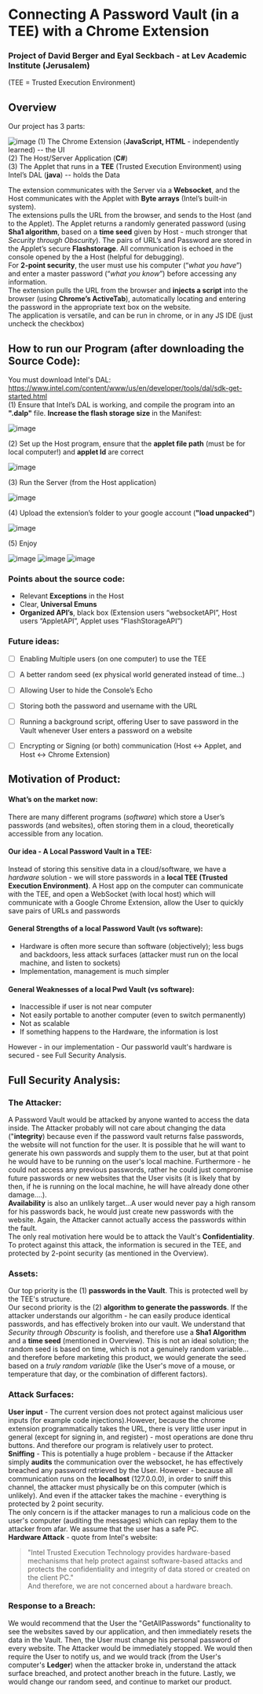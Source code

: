 # Connecting A Password Vault (in a TEE) with a Chrome Extension
### Project of David Berger and Eyal Seckbach - at Lev Academic Institute (Jerusalem)
(TEE = Trusted Execution Environment)  
  
## Overview
Our project has 3 parts:

![image](https://user-images.githubusercontent.com/91850832/194752126-617292f6-c7e7-489a-9211-c0cee0fe8495.png)
(1) The Chrome Extension (**JavaScript, HTML** - independently learned) -- the UI  
(2) The Host/Server Application (**C#**)   
(3) The Applet that runs in a **TEE** (Trusted Execution Environment) using Intel’s DAL (**java**) -- holds the Data  
  
The extension communicates with the Server via a **Websocket**, and the Host communicates with the Applet with **Byte arrays** (Intel’s built-in system).   
The extensions pulls the URL from the browser, and sends to the Host (and to the Applet). The Applet returns a randomly generated password (using **Sha1 algorithm**, based on a **time seed** given by Host - much stronger that _Security through Obscurity_). The pairs of URL’s and Password are stored in the Applet’s secure **Flashstorage**. All communication is echoed in the console opened by the a Host (helpful for debugging).  
For **2-point security**, the user must use his computer (“_what you have_”) and enter a master password (“_what you know_”) before accessing any information.   
The extension pulls the URL from the browser and **injects a script** into the browser (using **Chrome’s ActiveTab**), automatically locating and entering the password in the appropriate text box on the website.  
The application is versatile, and can be run in chrome, or in any JS IDE (just uncheck the checkbox)  
  
## How to run our Program (after downloading the Source Code):
You must download Intel's DAL: https://www.intel.com/content/www/us/en/developer/tools/dal/sdk-get-started.html  
(1) Ensure that Intel’s DAL is working, and compile the program into an **".dalp"** file. **Increase the flash storage size** in the Manifest:  
  
![image](https://user-images.githubusercontent.com/91850832/172611795-ca981c72-9d3f-472c-ab55-574a56447c5a.png)

(2) Set up the Host program, ensure that the **applet file path** (must be for local computer!) and **applet Id** are correct  
  
![image](https://user-images.githubusercontent.com/91850832/172613221-b14106a2-af67-431a-86ad-4abf03b36eaa.png)

(3) Run the Server (from the Host application)  
  
![image](https://user-images.githubusercontent.com/91850832/172613513-5f651bc3-110a-4d58-94ed-a304810cb468.png)

(4) Upload the extension’s folder to your google account (**"load unpacked"**)  
  
![image](https://user-images.githubusercontent.com/91850832/172614958-61e22d60-9a5d-403f-a14e-b06fc05de656.png)

(5) Enjoy  
  
![image](https://user-images.githubusercontent.com/91850832/172630405-0717f43d-e0cf-4458-98f8-cb95239d9ff1.png)
![image](https://user-images.githubusercontent.com/91850832/173538560-db7d6646-3cff-4ab4-a356-3f6e8c48f173.png)
![image](https://user-images.githubusercontent.com/91850832/172663317-8cfb3861-324e-464f-8976-763b6ccadcc9.png)

  

### Points about the source code:
*  Relevant **Exceptions** in the Host
*  Clear, **Universal Emuns**
*  **Organized API’s**, black box (Extension users “websocketAPI”, Host users “AppletAPI”, Applet uses “FlashStorageAPI”)

### Future ideas:
- [ ] Enabling Multiple users (on one computer) to use the TEE
- [ ] A better random seed (ex physical world generated instead of time...)
- [ ] Allowing User to hide the Console’s Echo
- [ ] Storing both the password and username with the URL
- [ ] Running a background script, offering User to save password in the Vault whenever User enters a password on a website
- [ ] Encrypting or Signing (or both) communication (Host <-> Applet, and Host <-> Chrome Extension)



## Motivation of Product:

#### What’s on the market now:
There are many different programs (_software_) which store a User’s passwords (and websites), often storing them in a cloud, theoretically accessible from any location. 

#### Our idea - A Local Password Vault in a TEE:
Instead of storing this sensitive data in a cloud/software, we have a _hardware_ solution - we will store passwords in a **local TEE (Trusted Execution Environment)**. 
A Host app on the computer can communicate with the TEE, and open a WebSocket (with local host) which will communicate with a Google Chrome Extension, allow the User to quickly save pairs of URLs and passwords

#### General Strengths of a local Password Vault (vs software):
 * Hardware is often more secure than software (objectively); less bugs and backdoors, less attack surfaces (attacker must run on the local machine, and listen to sockets)
 * Implementation, management is much simpler

#### General Weaknesses of a local Pwd Vault (vs software):
 * Inaccessible if user is not near computer 
 * Not easily portable to another computer (even to switch permanently)
 * Not as scalable
 * If something happens to the Hardware, the information is lost 

However - in our implementation - Our passworld vault's hardware is secured - see Full Security Analysis.
  
    
      
      
## Full Security Analysis:

### The Attacker:
A Password Vault would be attacked by anyone wanted to access the data inside. The Attacker probably will not care about changing the data ("**integrity**) because even if the password vault returns false passwords, the website will not function for the user. It is possible that he will want to generate his own passwords and supply them to the user, but at that point he would have to be running on the user's local machine. Furthermore - he could not access any previous passwords, rather he could just compromise future passwords or new websites that the User visits (it is likely that by then, if he is running on the local machine, he will have already done other damage....).    
**Availability** is also an unlikely target...A user would never pay a high ransom for his passwords back, he would just create new passwords with the website. Again, the Attacker cannot actually access the passwords within the fault.   
The only real motivation here would be to attack the Vault's **Confidentiality**. To protect against this attack, the information is secured in the TEE, and protected by 2-point security (as mentioned in the Overview).  
  
### Assets:
Our top priority is the (1) **passwords in the Vault**. This is protected well by the TEE's structure.    
Our second priority is the (2) **algorithm to generate the passwords**. If the attacker understands our algorithm - he can easily produce identical passwords, and has effectively broken into our vault. We understand that _Security through Obscurity_ is foolish, and therefore use a **Sha1 Algorithm** and a **time seed** (mentioned in Overview). This is not an ideal solution; the random seed is based on time, which is not a genuinely random variable... and therefore before marketing this product, we would generate the seed based on a _truly random variable_ (like the User's move of a mouse, or temperature that day, or the combination of different factors).   
  
### Attack Surfaces:
**User input** - The current version does not protect against malicious user inputs (for example code injections).However, because the chrome extension programmatically takes the URL, there is very little user input in general (except for signing in, and register) - most operations are done thru buttons. And therefore our program is relatively user to protect.  
**Sniffing** - This is potentially a huge problem - because if the Attacker simply **audits** the communication over the websocket, he has effectively breached any password retrieved by the User. However - because all communication runs on the **localhost** (127.0.0.0), in order to sniff this channel, the attacker must physically be on this computer (which is unlikely). And even if the attacker takes the machine - everything is protected by 2 point security.  
The only concern is if the attacker manages to run a malicious code on the user's computer (auditing the messages) which can replay them to the attacker from afar. We assume that the user has a safe PC.   
**Hardware Attack** - quote from Intel's website: 
> "Intel Trusted Execution Technology provides hardware-based mechanisms that help protect against software-based attacks and protects the confidentiality and integrity of data stored or created on the client PC."  
And therefore, we are not concerned about a hardware breach.
  
### Response to a Breach:
We would recommend that the User the "GetAllPasswords" functionality to see the websites saved by our application, and then immediately resets the data in the Vault. Then, the User must change his personal password of every website. The Attacker would be immediately stopped. We would then require the User to notify us, and we would track (from the User's computer's **Ledger**) when the attacker broke in, understand the attack surface breached, and protect another breach in the future. Lastly, we would change our random seed, and continue to market our product.









